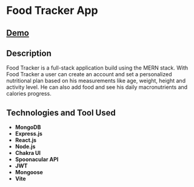 # Food Tracker App

## [Demo](https://food-tracker-corina.vercel.app/)

## Description 

Food Tracker is a full-stack application build using the MERN stack. With Food Tracker a user can create an account and set a personalized nutritional plan based on his measurements like age, weight, height and activity level. He can also add food and see his daily macronutrients and calories progress.

## Technologies and Tool Used

- **MongoDB**
- **Express.js**
- **React.js**
- **Node.js**
- **Chakra UI**
- **Spoonacular API**
- **JWT**
- **Mongoose**
- **Vite**
